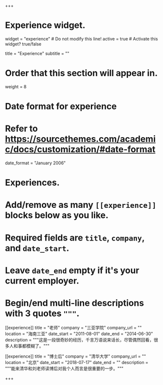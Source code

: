 +++
# Experience widget.
widget = "experience"  # Do not modify this line!
active = true  # Activate this widget? true/false

title = "Experience"
subtitle = ""

# Order that this section will appear in.
weight = 8

# Date format for experience
#   Refer to https://sourcethemes.com/academic/docs/customization/#date-format
date_format = "January 2006"

# Experiences.
#   Add/remove as many `[[experience]]` blocks below as you like.
#   Required fields are `title`, `company`, and `date_start`.
#   Leave `date_end` empty if it's your current employer.
#   Begin/end multi-line descriptions with 3 quotes `"""`.
[[experience]]
  title = "老师"
  company = "三亚学院"
  company_url = ""
  location = "海南三亚"
  date_start = "2011-08-01"
  date_end = "2014-06-30"
  description = """这是一段很奇妙的经历，千言万语说来话长，尽管偶然回看，很多人和事都模糊了。"""

[[experience]]
  title = "博士后"
  company = "清华大学"
  company_url = ""
  location = "北京"
  date_start = "2018-07-17"
  date_end = ""
  description = """能来清华和刘老师读博后对我个人而言是很重要的一步。"""

+++
